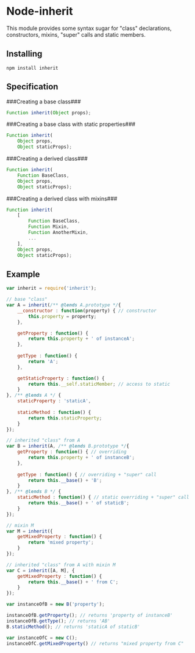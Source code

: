Node-inherit
============
This module provides some syntax sugar for "class" declarations, constructors, mixins, "super" calls and static members.

Installing
----------
    npm install inherit

Specification
-------------
###Creating a base class###
````js
Function inherit(Object props);
````
###Creating a base class with static properties###
````js
Function inherit(
    Object props,
    Object staticProps);
````
###Creating a derived class###
````js
Function inherit(
    Function BaseClass,
    Object props,
    Object staticProps);
````
###Creating a derived class with mixins###
````js
Function inherit(
    [
        Function BaseClass,
        Function Mixin,
        Function AnotherMixin,
        ...
    ],
    Object props,
    Object staticProps);
````

Example
------------
```javascript
var inherit = require('inherit');

// base "class"
var A = inherit(/** @lends A.prototype */{
    __constructor : function(property) { // constructor
        this.property = property;
    },

    getProperty : function() {
        return this.property + ' of instanceA';
    },
    
    getType : function() {
        return 'A';
    },

    getStaticProperty : function() {
        return this.__self.staticMember; // access to static
    }
}, /** @lends A */ {    
    staticProperty : 'staticA',
    
    staticMethod : function() {
        return this.staticProperty;
    }
});

// inherited "class" from A
var B = inherit(A, /** @lends B.prototype */{
    getProperty : function() { // overriding
        return this.property + ' of instanceB';
    },
    
    getType : function() { // overriding + "super" call
        return this.__base() + 'B';
    }
}, /** @lends B */ {
    staticMethod : function() { // static overriding + "super" call
        return this.__base() + ' of staticB';
    }
});

// mixin M
var M = inherit({
    getMixedProperty : function() {
        return 'mixed property';
    }
});

// inherited "class" from A with mixin M
var C = inherit([A, M], {
    getMixedProperty : function() {
        return this.__base() + ' from C';
    }
});

var instanceOfB = new B('property');

instanceOfB.getProperty(); // returns 'property of instanceB'
instanceOfB.getType(); // returns 'AB'
B.staticMethod(); // returns 'staticA of staticB'

var instanceOfC = new C();
instanceOfC.getMixedProperty() // returns "mixed property from C"
```
